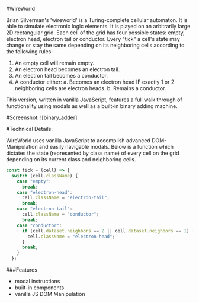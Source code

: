 #WireWorld

Brian Silverman's 'wireworld' is a Turing-complete cellular automaton. It is able to simulate electronic logic elements.  It is played on an arbitrarily large 2D rectangular grid. Each cell of the grid has four possible states: empty, electron head, electron tail or conductor. Every "tick" a cell's state may change or stay the same depending on its neighboring cells according to the following rules:

1. An empty cell will remain empty.
2. An electron head becomes an electron tail.
3. An electron tail becomes a conductor.
4. A conductor either:
  a. Becomes an electron head IF exactly 1 or 2 neighboring cells are electron heads.
  b. Remains a conductor.

 This version, written in vanilla JavaScript, features a full walk through of functionality using modals as well as a built-in binary adding machine.

#Screenshot:
![binary_adder]

#Technical Details:

WireWorld uses vanilla JavaScript to accomplish advanced DOM-Manipulation and easily navigable modals. Below is a function which dictates the state (represented by class name) of every cell on the grid depending on its current class and neighboring cells.

```javascript
const tick = (cell) => {
  switch (cell.className) {
    case "empty":
      break;
    case "electron-head":
      cell.className = "electron-tail";
      break;
    case "electron-tail":
      cell.className = "conductor";
      break;
    case "conductor":
      if (cell.dataset.neighbors == 2 || cell.dataset.neighbors == 1) {
        cell.className = "electron-head";
      }
      break;
    }
  };
```

###Features
* modal instructions
* built-in components
* vanilla JS DOM Manipulation

[binary adder]: ./xorscreenshot.png

